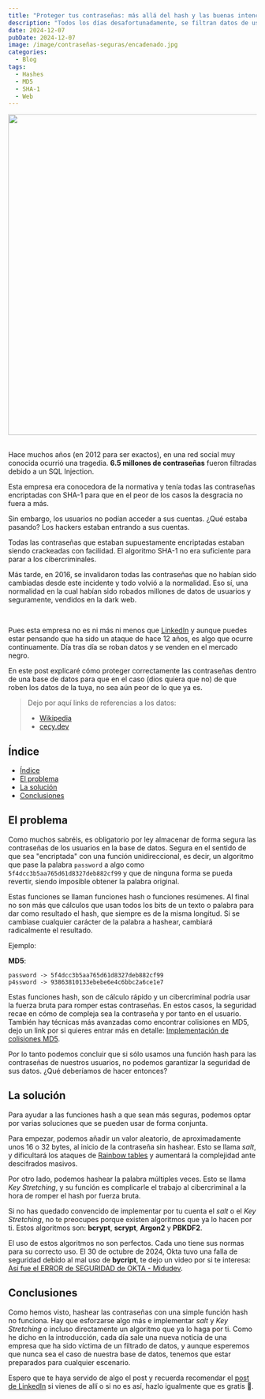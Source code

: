 ```yaml
---
title: "Proteger tus contraseñas: más allá del hash y las buenas intenciones"
description: "Todos los días desafortunadamente, se filtran datos de usuarios de grandes y pequeñas empresas. ¿Están las contraseñas de tus usuarios correctamente guardadas y seguras?"
date: 2024-12-07
pubDate: 2024-12-07
image: /image/contraseñas-seguras/encadenado.jpg
categories:
  - Blog
tags:
  - Hashes
  - MD5
  - SHA-1
  - Web
---
```


<center>
  <img src="/image/contraseñas-seguras/password.jpg" width="650"/>
</center>
<br/>

Hace muchos años (en 2012 para ser exactos), en una red social muy conocida ocurrió una tragedia. **6.5 millones de contraseñas** fueron filtradas debido a un SQL Injection. 

Esta empresa era conocedora de la normativa y tenía todas las contraseñas encriptadas con SHA-1 para que en el peor de los casos la desgracia no fuera a más.

Sin embargo, los usuarios no podían acceder a sus cuentas. ¿Qué estaba pasando? Los hackers estaban entrando a sus cuentas. 

Todas las contraseñas que estaban supuestamente encriptadas estaban siendo crackeadas con facilidad. El algoritmo SHA-1 no era suficiente para parar a los cibercriminales. 

Más tarde, en 2016, se invalidaron todas las contraseñas que no habían sido cambiadas desde este incidente y todo volvió a la normalidad. Eso sí, una normalidad en la cual habían sido robados millones de datos de usuarios y seguramente, vendidos en la dark web.

<br>

Pues esta empresa no es ni más ni menos que [LinkedIn](https://www.linkedin.com/in/miguel-hern%C3%A1ndez-677a7020b/) y aunque puedes estar pensando que ha sido un ataque de hace 12 años, es algo que ocurre continuamente. Día tras día se roban datos y se venden en el mercado negro.

En este post explicaré cómo proteger correctamente las contraseñas dentro de una base de datos para que en el caso (dios quiera que no) de que roben los datos de la tuya, no sea aún peor de lo que ya es.

> Dejo por aquí links de referencias a los datos: 
> - [Wikipedia](https://en.wikipedia.org/wiki/2012_LinkedIn_hack) 
> - [cecy.dev](https://www.cecy.dev/blog/linkedin-2012-breach-case-study/)

## Índice
- [Índice](#índice)
- [El problema](#el-problema)
- [La solución](#la-solución)
- [Conclusiones](#conclusiones)


## El problema

Como muchos sabréis, es obligatorio por ley almacenar de forma segura las contraseñas de los usuarios en la base de datos. Segura en el sentido de que sea "encriptada" con una función unidireccional, es decir, un algoritmo que pase la palabra `password` a algo como `5f4dcc3b5aa765d61d8327deb882cf99` y que de ninguna forma se pueda revertir, siendo imposible obtener la palabra original.

Estas funciones se llaman funciones hash o funciones resúmenes. Al final no son más que cálculos que usan todos los bits de un texto o palabra para dar como resultado el hash, que siempre es de la misma longitud. Si se cambiase cualquier carácter de la palabra a hashear, cambiará radicalmente el resultado.

Ejemplo:

**MD5**:
```
password -> 5f4dcc3b5aa765d61d8327deb882cf99
p4ssword -> 93863810133ebebe6e4c6bbc2a6ce1e7
```

Estas funciones hash, son de cálculo rápido y un cibercriminal podría usar la fuerza bruta para romper estas contraseñas. En estos casos, la seguridad recae en cómo de compleja sea la contraseña y por tanto en el usuario. También hay técnicas más avanzadas como encontrar colisiones en MD5, dejo un link por si quieres entrar más en detalle: [Implementación de colisiones MD5](https://es.wikipedia.org/wiki/Implementaci%C3%B3n_de_colisi%C3%B3n_en_MD5).

Por lo tanto podemos concluir que si sólo usamos una función hash para las contraseñas de nuestros usuarios, no podemos garantizar la seguridad de sus datos. ¿Qué deberíamos de hacer entonces?

## La solución

Para ayudar a las funciones hash a que sean más seguras, podemos optar por varias soluciones que se pueden usar de forma conjunta.

Para empezar, podemos añadir un valor aleatorio, de aproximadamente unos 16 o 32 bytes, al inicio de la contraseña sin hashear. Esto se llama _salt_, y dificultará los ataques de [Rainbow tables](https://www.ionos.es/digitalguide/servidores/seguridad/rainbow-tables/) y aumentará la complejidad ante descifrados masivos.

Por otro lado, podemos hashear la palabra múltiples veces. Esto se llama _Key Stretching_, y su función es complicarle el trabajo al cibercriminal a la hora de romper el hash por fuerza bruta.

Si no has quedado convencido de implementar por tu cuenta el _salt_ o el _Key Stretching_, no te preocupes porque existen algoritmos que ya lo hacen por ti. Estos algoritmos son: **bcrypt**, **scrypt**, **Argon2** y **PBKDF2**. 

El uso de estos algoritmos no son perfectos. Cada uno tiene sus normas para su correcto uso. El 30 de octubre de 2024, Okta tuvo una falla de seguridad debido al mal uso de **bycript**, te dejo un video por si te interesa: [Así fue el ERROR de SEGURIDAD de OKTA - Midudev](https://youtu.be/SYJLVHygwXU?si=LfQ0d5OvjMLYNhP9).

## Conclusiones

Como hemos visto, hashear las contraseñas con una simple función hash no funciona. Hay que esforzarse algo más e implementar _salt_ y _Key Stretching_ o incluso directamente un algoritmo que ya lo haga por ti. Como he dicho en la introducción, cada día sale una nueva noticia de una empresa que ha sido víctima de un filtrado de datos, y aunque esperemos que nunca sea el caso de nuestra base de datos, tenemos que estar preparados para cualquier escenario.

Espero que te haya servido de algo el post y recuerda recomendar el [post de LinkedIn](https://www.linkedin.com/posts/miguel-hern%C3%A1ndez-677a7020b_proteger-tus-contrase%C3%B1as-m%C3%A1s-all%C3%A1-del-hash-activity-7271822067111510017-T04u?utm_source=share&utm_medium=member_desktop) si vienes de allí o si no es así, hazlo igualmente que es gratis 🤑.
